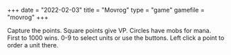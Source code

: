 +++
date = "2022-02-03"
title = "Movrog"
type = "game"
gamefile = "movrog"
+++

Capture the points. Square points give VP. Circles have mobs for mana. First to 1000 wins. 0-9 to select units or use the buttons. Left click a point to order a unit there.